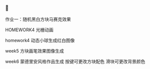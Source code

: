 ### 🤔
作业一：随机黑白方块马赛克效果

HOMEWORK4 光栅动画

homework4 动态小球生成红白图像

week5 方块画笔效果图像生成

week6 蒙德里安风格作品生成 按键可更改方块配色 滑块可更改背景颜色
